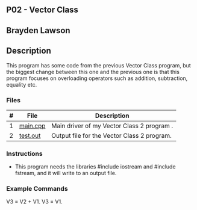 ## P02 - Vector Class
## Brayden Lawson
## Description 

This program has some code from the previous Vector Class program, but the biggest change between this one
and the previous one is that this program focuses on overloading operators such as addition, subtraction, equality etc.

### Files

|   #   | File     | Description                      |
| :---: | -------- | -------------------------------- |
|   1   | [main.cpp](https://github.com/bglawson1001/2143-OOP-Lawson/blob/main/Assignments/P02/main.cpp) | Main driver of my Vector Class 2 program . |
|   2   | [test.out](https://github.com/bglawson1001/2143-OOP-Lawson/blob/main/Assignments/P01/test.out)| Output file for the Vector Class 2 program.

### Instructions

- This program needs the libraries #include iostream and
#include fstream, and it will write to an output file.

### Example Commands

V3 = V2 + V1.
V3 = V1.


